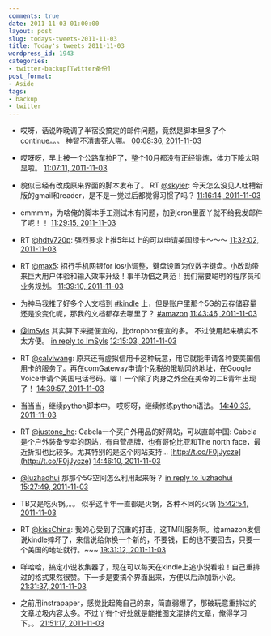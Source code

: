 ```yaml
---
comments: true
date: 2011-11-03 01:00:00
layout: post
slug: todays-tweets-2011-11-03
title: Today's tweets 2011-11-03
wordpress_id: 1943
categories:
- twitter-backup[Twitter备份]
post_format:
- Aside
tags:
- backup
- twitter
---
```





  * 哎呀，话说昨晚调了半宿没搞定的邮件问题，竟然是脚本里多了个continue。。。 神智不清害死人哪。 [00:08:36, 2011-11-03](http://twitter.com/gfrog/statuses/131764653054373888)





  * 哎呀呀，早上被一个公路车拉P了，整个10月都没有正经锻炼，体力下降太明显啦。 [11:07:11, 2011-11-03](http://twitter.com/gfrog/statuses/131930393095061504)





  * 貌似已经有改成原来界面的脚本发布了。 RT [@skyier](http://twitter.com/skyier): 今天怎么没见人吐槽新版的gmail和reader，是不是一觉过后都觉得习惯了吗？ [11:16:14, 2011-11-03](http://twitter.com/gfrog/statuses/131932670505648129)





  * emmmm，为啥俺的脚本手工测试木有问题，加到cron里面丫就不给我发邮件了呢！！ [11:29:15, 2011-11-03](http://twitter.com/gfrog/statuses/131935947599265792)





  * RT [@hdtv720p](http://twitter.com/hdtv720p): 强烈要求上推5年以上的可以申请美国绿卡～～～ [11:32:02, 2011-11-03](http://twitter.com/gfrog/statuses/131936646676488192)





  * RT [@max5](http://twitter.com/max5): 招行手机网银for ios小调整，键盘设置为仅数字键盘。小改动带来巨大用户体验和输入效率升级！事半功倍之典范！我们需要聪明的程序员和业务规划。 [11:39:10, 2011-11-03](http://twitter.com/gfrog/statuses/131938443507924992)





  * 为神马我推了好多个人文档到 [#kindle](http://search.twitter.com/search?q=%23kindle) 上，但是账户里那个5G的云存储容量还是没变化呢，那我的文档都存去哪里了？  [#amazon](http://search.twitter.com/search?q=%23amazon) [11:43:46, 2011-11-03](http://twitter.com/gfrog/statuses/131939598640218112)





  * [@ImSyls](http://twitter.com/ImSyls) 其实算下来挺便宜的，比dropbox便宜的多。 不过使用起来确实不太方便。 [in reply to ImSyls](http://twitter.com/ImSyls/statuses/131940433247997952) [12:15:03, 2011-11-03](http://twitter.com/gfrog/statuses/131947471353024512)





  * RT [@calviwang](http://twitter.com/calviwang): 原来还有虚拟信用卡这种玩意，用它就能申请各种要美国信用卡的服务了。再在comGateway申请个免税的俄勒冈的地址，在Google Voice申请个美国电话号码。嚯！一个除了肉身之外全在美帝的二B青年出现了！ [14:39:57, 2011-11-03](http://twitter.com/gfrog/statuses/131983935654723585)





  * 当当当，继续python脚本中。 哎呀呀，继续修练python语法。 [14:40:33, 2011-11-03](http://twitter.com/gfrog/statuses/131984086553214976)





  * RT [@justone_he](http://twitter.com/justone_he): Cabela一个买户外用品的好网站，可以直邮中国: Cabela是个户外装备专卖的网站，有自营品牌，也有哥伦比亚和The north face，最近折扣也比较多。尤其特别的是这个网站支持… [http://t.co/F0jJycze](http://t.co/F0jJycze) [14:46:10, 2011-11-03](http://twitter.com/gfrog/statuses/131985502810284032)





  * [@luzhaohui](http://twitter.com/luzhaohui) 那那个5G空间怎么利用起来呀？ [in reply to luzhaohui](http://twitter.com/luzhaohui/statuses/131995576257613824) [15:27:49, 2011-11-03](http://twitter.com/gfrog/statuses/131995984908664832)





  * TB又是吃火锅。。。 似乎这半年一直都是火锅，各种不同的火锅 [15:42:54, 2011-11-03](http://twitter.com/gfrog/statuses/131999777301872640)





  * RT [@kissChina](http://twitter.com/kissChina): 我的心受到了沉重的打击，这TM叫服务啊。给amazon发信说kindle摔坏了，来信说给你换一个新的，不要钱，旧的也不要回去，只要一个美国的地址就行。~~~ [19:31:12, 2011-11-03](http://twitter.com/gfrog/statuses/132057231192625152)





  * 咩哈哈，搞定小说收集器了，现在可以每天在kindle上追小说看啦！自己重排过的格式果然很赞。下一步是要搞个界面出来，方便以后添加新小说。 [21:31:37, 2011-11-03](http://twitter.com/gfrog/statuses/132087537694023681)





  * 之前用instrapaper，感觉比起俺自己的来，简直弱爆了，那破玩意重排过的文章垃圾内容太多。不过丫有个好处就是能推图文混排的文章，俺得学习下。。 [21:51:17, 2011-11-03](http://twitter.com/gfrog/statuses/132092487438315520)




